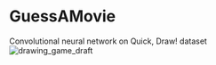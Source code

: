 # GuessAMovie
Convolutional neural network on Quick, Draw! dataset
![drawing_game_draft](https://user-images.githubusercontent.com/43459295/81029549-6835af80-8e53-11ea-80b9-4c59a722fdae.gif)
